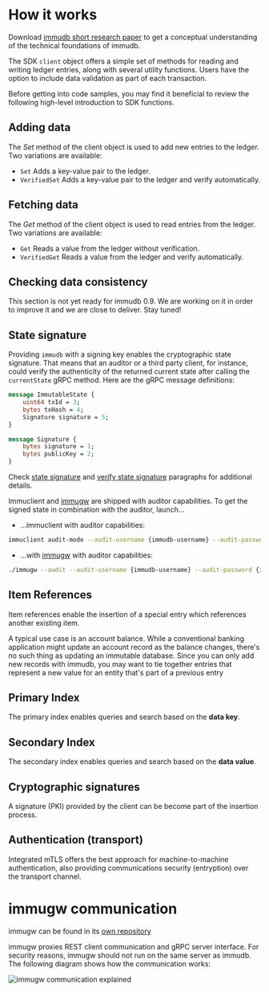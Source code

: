 # How it works

Download [immudb short research paper](https://codenotary.com/technologies/immudb/) to get a conceptual understanding of the technical foundations of immudb.

The SDK ```client``` object offers a simple set of methods for reading and writing ledger entries, along with several utility functions. Users have the option to include data validation as part of each transaction. 

Before getting into code samples, you may find it beneficial to review the following high-level introduction to SDK functions. 

## Adding data

The _Set_ method of the client object is used to add new entries to the ledger. Two variations are available:
- ```Set``` Adds a key-value pair to the ledger.
- ```VerifiedSet``` Adds a key-value pair to the ledger and verify automatically.

## Fetching data

The _Get_ method of the client object is used to read entries from the ledger. Two variations are available:
- ```Get``` Reads a value from the ledger without verification.
- ```VerifiedGet``` Reads a value from the ledger and verify automatically.

## Checking data consistency

This section is not yet ready for immudb 0.9. We are working on it in order to improve it and we are close to deliver. Stay tuned!

## State signature

Providing `immudb` with a signing key enables the cryptographic state signature.
That means that an auditor or a third party client, for instance, could verify the authenticity of the returned current state after calling the `currentState` gRPC method.
Here are the gRPC message definitions:
```proto
message ImmutableState {
	uint64 txId = 3;
	bytes txHash = 4;
	Signature signature = 5;
}

message Signature {
	bytes signature = 1;
	bytes publicKey = 2;
}
```
Check [state signature](/0.9.0/immudb/#state-signature) and [verify state signature](/0.9.0/sdks-api.html#verify-state-signature) paragraphs for additional details.

Immuclient and [immugw](https://github.com/codenotary/immugw) are shipped with auditor capabilities.
To get the signed state in combination with the auditor, launch...
* ...immuclient with auditor capabilities:
```bash
immuclient audit-mode --audit-username {immudb-username} --audit-password {immudb-pw} --audit-signature validate
```
* ...with [immugw](https://github.com/codenotary/immugw) with auditor capabilities:
```bash
./immugw --audit --audit-username {immudb-username} --audit-password {immudb-pw} --audit-signature validate
```

## Item References

Item references enable the insertion of a special entry which references another existing item. 

A typical use case is an account balance. While a conventional banking application might update an account record as the balance changes, there's no such thing as updating an immutable database. Since you can only add new records with immudb, you may want to tie together entries that represent a new value for an entity that's part of a previous entry 

## Primary Index

The primary index enables queries and search based on the **data key**.

## Secondary Index

The secondary index enables queries and search based on the **data value**.

## Cryptographic signatures

A signature (PKI) provided by the client can be become part of the insertion process.

## Authentication (transport)

Integrated mTLS offers the best approach for machine-to-machine authentication, also providing communications security (entryption) over the transport channel.

# immugw communication
immugw can be found in its [own repository](https://github.com/codenotary/immugw)

immugw proxies REST client communication and gRPC server interface. For security reasons, immugw should not run on the same server as immudb. The following diagram shows how the communication works:

![immugw communication explained](https://raw.githubusercontent.com/codenotary/immugw/master/img/immugw-diagram.png)
